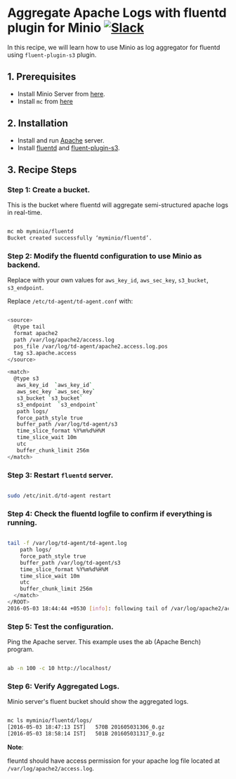 # Aggregate Apache Logs with fluentd plugin for Minio [![Slack](https://slack.minio.io/slack?type=svg)](https://slack.minio.io)

In this recipe, we will learn how to use Minio as log aggregator for fluentd using `fluent-plugin-s3` plugin.

## 1. Prerequisites

* Install Minio Server from [here](http://docs.minio.io/docs/minio).
* Install `mc` from [here](http://docs.minio.io/docs/minio-client-quickstart-guide)

## 2. Installation

* Install and run [Apache](https://httpd.apache.org) server.
* Install [fluentd](http://docs.fluentd.org/articles/install-by-deb) and [fluent-plugin-s3](http://docs.fluentd.org/articles/apache-to-s3#amazon-s3-output).


## 3. Recipe Steps

### Step 1: Create a bucket.

This is the bucket where fluentd will aggregate semi-structured apache logs in real-time.

```sh

mc mb myminio/fluentd
Bucket created successfully ‘myminio/fluentd’.

```

### Step 2: Modify the fluentd configuration to use Minio as backend.
Replace with your own values for `aws_key_id`, `aws_sec_key`, `s3_bucket`,  `s3_endpoint`.

Replace `/etc/td-agent/td-agent.conf` with:

```sh

<source>
  @type tail
  format apache2
  path /var/log/apache2/access.log
  pos_file /var/log/td-agent/apache2.access.log.pos
  tag s3.apache.access
</source>

<match>
  @type s3
   aws_key_id  `aws_key_id`
   aws_sec_key `aws_sec_key`
   s3_bucket `s3_bucket`
   s3_endpoint  `s3_endpoint`
   path logs/
   force_path_style true
   buffer_path /var/log/td-agent/s3
   time_slice_format %Y%m%d%H%M
   time_slice_wait 10m
   utc
   buffer_chunk_limit 256m
</match>

```

### Step 3: Restart `fluentd` server.  

```sh

sudo /etc/init.d/td-agent restart


```

### Step 4: Check the fluentd logfile to confirm if everything is running.


```sh

tail -f /var/log/td-agent/td-agent.log
    path logs/
    force_path_style true
    buffer_path /var/log/td-agent/s3
    time_slice_format %Y%m%d%H%M
    time_slice_wait 10m
    utc
    buffer_chunk_limit 256m
  </match>
</ROOT>
2016-05-03 18:44:44 +0530 [info]: following tail of /var/log/apache2/access.log

```

### Step 5: Test the configuration.

Ping the Apache server. This example uses the ab (Apache Bench) program.


```sh

ab -n 100 -c 10 http://localhost/

```

### Step 6: Verify Aggregated Logs.

Minio server's fluent bucket should show the aggregated logs.

```sh

mc ls myminio/fluentd/logs/
[2016-05-03 18:47:13 IST]   570B 201605031306_0.gz
[2016-05-03 18:58:14 IST]   501B 201605031317_0.gz

```

**Note**:

 fleuntd should have access permission for your apache log file located at `/var/log/apache2/access.log`.
